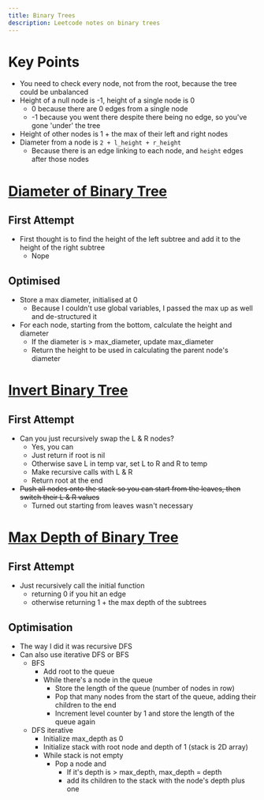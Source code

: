 ```yaml
---
title: Binary Trees
description: Leetcode notes on binary trees
---
```


# Key Points

- You need to check every node, not from the root, because the tree could be unbalanced
- Height of a null node is -1, height of a single node is 0
  - 0 because there are 0 edges from a single node
  - -1 because you went there despite there being no edge, so you've gone 'under' the tree
- Height of other nodes is 1 + the max of their left and right nodes
- Diameter from a node is `2 + l_height + r_height`
  - Because there is an edge linking to each node, and `height` edges after those nodes

# [Diameter of Binary Tree](https://leetcode.com/problems/diameter-of-binary-tree/)

## First Attempt

- First thought is to find the height of the left subtree and add it to the height of the right subtree
  - Nope

## Optimised

- Store a max diameter, initialised at 0
  - Because I couldn't use global variables, I passed the max up as well and de-structured it
- For each node, starting from the bottom, calculate the height and diameter
  - If the diameter is > max_diameter, update max_diameter
  - Return the height to be used in calculating the parent node's diameter

# [Invert Binary Tree](https://leetcode.com/problems/invert-binary-tree/description/)

## First Attempt

- Can you just recursively swap the L & R nodes?
  - Yes, you can
  - Just return if root is nil
  - Otherwise save L in temp var, set L to R and R to temp
  - Make recursive calls with L & R
  - Return root at the end
- ~~Push all nodes onto the stack so you can start from the leaves, then switch their L & R values~~
  - Turned out starting from leaves wasn't necessary

# [Max Depth of Binary Tree](https://leetcode.com/problems/maximum-depth-of-binary-tree/description/)

## First Attempt

- Just recursively call the initial function
  - returning 0 if you hit an edge
  - otherwise returning 1 + the max depth of the subtrees

## Optimisation

- The way I did it was recursive DFS
- Can also use iterative DFS or BFS
  - BFS
    - Add root to the queue
    - While there's a node in the queue
      - Store the length of the queue (number of nodes in row)
      - Pop that many nodes from the start of the queue, adding their children to the end
      - Increment level counter by 1 and store the length of the queue again
  - DFS iterative
    - Initialize max_depth as 0
    - Initialize stack with root node and depth of 1 (stack is 2D array)
    - While stack is not empty
      - Pop a node and
        - If it's depth is > max_depth, max_depth = depth
        - add its children to the stack with the node's depth plus one
